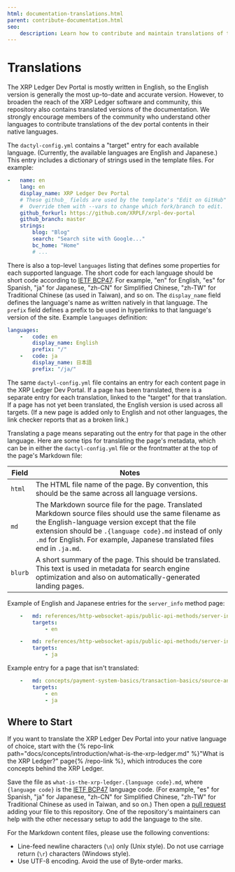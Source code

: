 ```yaml
---
html: documentation-translations.html
parent: contribute-documentation.html
seo:
    description: Learn how to contribute and maintain translations of the documentation on this website.
---
```

# Translations

The XRP Ledger Dev Portal is mostly written in English, so the English version is generally the most up-to-date and accurate version. However, to broaden the reach of the XRP Ledger software and community, this repository also contains translated versions of the documentation. We strongly encourage members of the community who understand other languages to contribute translations of the dev portal contents in their native languages.

The `dactyl-config.yml` contains a "target" entry for each available language. (Currently, the available languages are English and Japanese.) This entry includes a dictionary of strings used in the template files. For example:

```yaml
-   name: en
    lang: en
    display_name: XRP Ledger Dev Portal
    # These github_ fields are used by the template's "Edit on GitHub" link.
    #  Override them with --vars to change which fork/branch to edit.
    github_forkurl: https://github.com/XRPLF/xrpl-dev-portal
    github_branch: master
    strings:
        blog: "Blog"
        search: "Search site with Google..."
        bc_home: "Home"
        # ...
```

There is also a top-level `languages` listing that defines some properties for each supported language. The short code for each language should be short code according to [IETF BCP47](https://tools.ietf.org/html/bcp47). For example, "en" for English, "es" for Spanish, "ja" for Japanese, "zh-CN" for Simplified Chinese, "zh-TW" for Traditional Chinese (as used in Taiwan), and so on. The `display_name` field defines the language's name as written natively in that language. The `prefix` field defines a prefix to be used in hyperlinks to that language's version of the site. Example `languages` definition:

```yaml
languages:
    -   code: en
        display_name: English
        prefix: "/"
    -   code: ja
        display_name: 日本語
        prefix: "/ja/"
```

The same `dactyl-config.yml` file contains an entry for each content page in the XRP Ledger Dev Portal. If a page has been translated, there is a separate entry for each translation, linked to the "target" for that translation. If a page has not yet been translated, the English version is used across all targets. (If a new page is added only to English and not other languages, the link checker reports that as a broken link.)

Translating a page means separating out the entry for that page in the other language. Here are some tips for translating the page's metadata, which can be in either the `dactyl-config.yml` file or the frontmatter at the top of the page's Markdown file:

| Field | Notes |
|-------|-------|
| `html` | The HTML file name of the page. By convention, this should be the same across all language versions. |
| `md` | The Markdown source file for the page. Translated Markdown source files should use the same filename as the English-language version except that the file extension should be `.{language code}.md` instead of only `.md` for English. For example, Japanese translated files end in `.ja.md`. |
| `blurb` | A short summary of the page. This should be translated. This text is used in metadata for search engine optimization and also on automatically-generated landing pages. |


Example of English and Japanese entries for the `server_info` method page:

```yaml
    -   md: references/http-websocket-apis/public-api-methods/server-info-methods/server_info.md
        targets:
            - en

    -   md: references/http-websocket-apis/public-api-methods/server-info-methods/server_info.ja.md
        targets:
            - ja
```

Example entry for a page that isn't translated:

```yaml
    -   md: concepts/payment-system-basics/transaction-basics/source-and-destination-tags.md
        targets:
            - en
            - ja
```

## Where to Start

If you want to translate the XRP Ledger Dev Portal into your native language of choice, start with the {% repo-link path="docs/concepts/introduction/what-is-the-xrp-ledger.md" %}"What is the XRP Ledger?" page{% /repo-link %}, which introduces the core concepts behind the XRP Ledger.

Save the file as `what-is-the-xrp-ledger.{language code}.md`, where `{language code}` is the [IETF BCP47](https://tools.ietf.org/html/bcp47) language code. (For example, "es" for Spanish, "ja" for Japanese, "zh-CN" for Simplified Chinese, "zh-TW" for Traditional Chinese as used in Taiwan, and so on.) Then open a [pull request](https://help.github.com/en/github/collaborating-with-issues-and-pull-requests/about-pull-requests) adding your file to this repository. One of the repository's maintainers can help with the other necessary setup to add the language to the site.

For the Markdown content files, please use the following conventions:

- Line-feed newline characters (`\n`) only (Unix style). Do not use carriage return (`\r`) characters (Windows style).
- Use UTF-8 encoding. Avoid the use of Byte-order marks.
